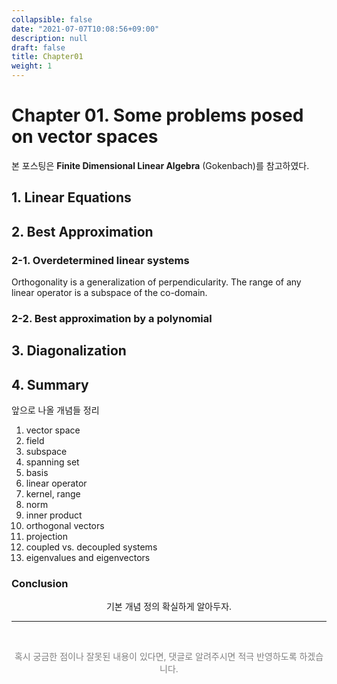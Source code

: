 ```yaml
---
collapsible: false
date: "2021-07-07T10:08:56+09:00"
description: null
draft: false
title: Chapter01
weight: 1
---
```


# Chapter 01. Some problems posed on vector spaces
본 포스팅은 **Finite Dimensional Linear Algebra** (Gokenbach)를 참고하였다.

## 1. Linear Equations
## 2. Best Approximation
### 2-1. Overdetermined linear systems
Orthogonality is a generalization of perpendicularity.
The range of any linear operator is a subspace of the co-domain.
### 2-2. Best approximation by a polynomial
## 3. Diagonalization
## 4. Summary
앞으로 나올 개념들 정리
1. vector space
2. field
3. subspace
4. spanning set
5. basis
6. linear operator
7. kernel, range
8. norm
9. inner product
10. orthogonal vectors
11. projection
12. coupled vs. decoupled systems
13. eigenvalues and eigenvectors

### Conclusion
<p style='text-align: center'> 기본 개념 정의 확실하게 알아두자. </p> 

---
<br> 
<p style='text-align: center; color:gray'> 혹시 궁금한 점이나 잘못된 내용이 있다면, 댓글로 알려주시면 적극 반영하도록 하겠습니다. </p>

<br>
<br>
